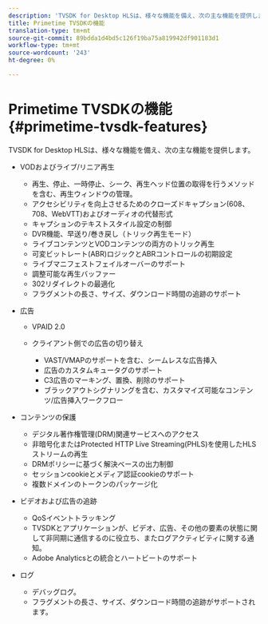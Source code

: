 ```yaml
---
description: 'TVSDK for Desktop HLSは、様々な機能を備え、次の主な機能を提供します '
title: Primetime TVSDKの機能
translation-type: tm+mt
source-git-commit: 89bdda1d4bd5c126f19ba75a819942df901183d1
workflow-type: tm+mt
source-wordcount: '243'
ht-degree: 0%

---
```



# Primetime TVSDKの機能{#primetime-tvsdk-features}

TVSDK for Desktop HLSは、様々な機能を備え、次の主な機能を提供します。

* VODおよびライブ/リニア再生

   * 再生、停止、一時停止、シーク、再生ヘッド位置の取得を行うメソッドを含む、再生ウィンドウの管理。
   * アクセシビリティを向上させるためのクローズドキャプション(608、708、WebVTT)およびオーディオの代替形式
   * キャプションのテキストスタイル設定の制御
   * DVR機能、早送り/巻き戻し（トリック再生モード）
   * ライブコンテンツとVODコンテンツの両方のトリック再生
   * 可変ビットレート(ABR)ロジックとABRコントロールの初期設定
   * ライブマニフェストフェイルオーバーのサポート
   * 調整可能な再生バッファー
   * 302リダイレクトの最適化
   * フラグメントの長さ、サイズ、ダウンロード時間の追跡のサポート

* 広告

   * VPAID 2.0
   * クライアント側での広告の切り替え

      * VAST/VMAPのサポートを含む、シームレスな広告挿入
      * 広告のカスタムキュータグのサポート
      * C3広告のマーキング、置換、削除のサポート
      * ブラックアウトシグナリングを含む、カスタマイズ可能なコンテンツ/広告挿入ワークフロー

* コンテンツの保護

   * デジタル著作権管理(DRM)関連サービスへのアクセス
   * 非暗号化またはProtected HTTP Live Streaming(PHLS)を使用したHLSストリームの再生
   * DRMポリシーに基づく解決ベースの出力制御
   * セッションcookieとメディア認証cookieのサポート
   * 複数ドメインのトークンのパッケージ化

* ビデオおよび広告の追跡

   * QoSイベントトラッキング
   * TVSDKとアプリケーションが、ビデオ、広告、その他の要素の状態に関して非同期に通信するのに役立ち、またログアクティビティに関する通知。
   * Adobe Analyticsとの統合とハートビートのサポート

* ログ

   * デバッグログ。
   * フラグメントの長さ、サイズ、ダウンロード時間の追跡がサポートされます。